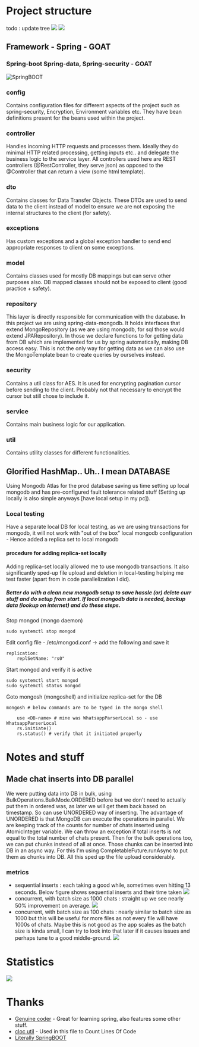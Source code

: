# Project structure
todo : update tree
![](.github/tree.png)
![](.github/tree2.png)

## Framework - Spring - GOAT
### Spring-boot Spring-data, Spring-security - GOAT
![SpringBOOT](.github/SpringBOOT.gif)

### config
Contains configuration files for different aspects of the project such as spring-security, Encryption, Environment variables
etc. They have bean definitions present for the beans used within the project.

### controller
Handles incoming HTTP requests and processes them. Ideally they do minimal HTTP related processing, getting inputs etc..
and delegate the business logic to the service layer. All controllers used here are REST controllers (@RestController, they serve json)
as opposed to the @Controller that can return a view (some html template).

### dto
Contains classes for Data Transfer Objects. These DTOs are used to send data to the client instead of model to ensure
we are not exposing the internal structures to the client (for safety).

### exceptions
Has custom exceptions and a global exception handler to send end appropriate responses to client on some exceptions.

### model
Contains classes used for mostly DB mappings but can serve other purposes also. DB mapped classes should not be exposed
to client (good practice + safety).

### repository
This layer is directly responsible for communication with the database. In this project we are using spring-data-mongodb. 
It holds interfaces that extend MongoRepository (as we are using mongodb, for sql those would extend JPARepository). In
those we declare functions to for getting data from DB which are implemented for us by spring automatically, making DB
access easy. This is not the only way for getting data as we can also use the MongoTemplate bean to create queries by
ourselves instead.

### security
Contains a util class for AES. It is used for encrypting pagination cursor before sending to the client. Probably
not that necessary to encrypt the cursor but still chose to include it.

### service
Contains main business logic for our application.

### util
Contains utility classes for different functionalities.

## Glorified HashMap.. Uh.. I mean DATABASE
Using Mongodb Atlas for the prod database saving us time setting up local mongodb and has pre-configured fault
tolerance related stuff (Setting up locally is also simple anyways [have local setup in my pc]).

### Local testing
Have a separate local DB for local testing, as we are using transactions for mongodb, it will not work with "out of the box"
local mongodb configuration - Hence added a replica set to local mongodb

#### procedure for adding replica-set locally
Adding replica-set locally allowed me to use mongodb transactions. It also significantly sped-up file upload and deletion 
in local-testing helping me test faster (apart from in code parallelization I did).

##### Better do with a clean new mongodb setup to save hassle (or) delete curr stuff and do setup from start. If local mongodb data is needed, backup data (lookup on internet) and do these steps.
Stop mongod (mongo daemon)
    
    sudo systemctl stop mongod

Edit config file - /etc/mongod.conf -> add the following and save it

    replication:
        replSetName: "rs0"

Start mongod and verify it is active 

    sudo systemctl start mongod
    sudo systemctl status mongod

Goto mongosh (mongoshell) and initialize replica-set for the DB

    mongosh # below commands are to be typed in the mongo shell

        use <DB-name> # mine was WhatsappParserLocal so - use WhatsappParserLocal
        rs.initiate()
        rs.status() # verify that it initiated properly

# Notes and stuff
## Made chat inserts into DB parallel
We were putting data into DB in bulk, using BulkOperations.BulkMode.ORDERED before but we don't need to actually put 
them in ordered was, as later we will get them back based on timestamp. So can use UNORDERED way of inserting. The advantage
of UNORDERED is that MongoDB can execute the operations in parallel. We are keeping track of the counts for number of chats
inserted using AtomicInteger variable. We can throw an exception if total inserts is not equal to the total
number of chats present. Then for the bulk operations too, we can put chunks instead of all at once. Those chunks can be inserted into DB
in an async way. For this I'm using CompletableFuture.runAsync to put them as chunks into DB. All this sped up the 
file upload considerably.

### metrics
- sequential inserts : each taking a good while, sometimes even hitting 13 seconds. Below figure shows sequential inserts and their time taken
![](.github/metrics_chatIns_seq.png)
- concurrent, with batch size as 1000 chats : straight up we see nearly 50% improvement on average. 
![](.github/metrics_chatInsParallel_1000.png)
- concurrent, with batch size as 100 chats : nearly similar to batch size as 1000 but this will be useful for more files as not every file will have 1000s of chats. Maybe this is not good as the app scales as the batch size is kinda small, I can try to look into that later if it causes issues and perhaps tune to a good middle-ground.
![](.github/metrics_chatInsParallel_100.png)

# Statistics
![](.github/cloc.png)

# Thanks
- [Genuine coder](https://www.youtube.com/@GenuineCoder) - Great for learning spring, also features some other stuff.
- [cloc util](https://github.com/AlDanial/cloc) - Used in this file to Count Lines Of Code
- [Literally SpringBOOT](https://tenor.com/view/goofy-shoes-gif-26687557)